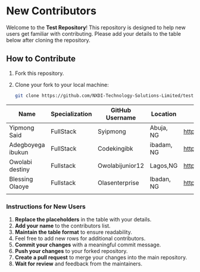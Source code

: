 # New Contributors

Welcome to the **Test Repository**! This repository is designed to help new users get familiar with contributing. Please add your details to the table below after cloning the repository.

## How to Contribute

1. Fork this repository.
2. Clone your fork to your local machine:

   ```bash
   git clone https://github.com/NXDI-Technology-Solutions-Limited/test.git
   ```
| Name              | Specialization | GitHub Username | Location   | Link                               |
| ----------------- | -------------- | --------------- | ---------- | ---------------------------------- |
| Yipmong Said      | FullStack      | Syipmong        | Abuja, NG  | <https://www.github.com/syipmong>  |
| Adegboyega ibukun | FullStack      | Codekingibk     | ibadam, NG | <https://github.com/Codekingibk>   |
| Owolabi destiny   | Fullstack      | Owolabijunior12 | Lagos,NG   | <https://github.com/Owolabijunior> |
| Blessing Olaoye   | Fullstack      | Olasenterprise  | Ibadan, NG | <https://github.com/OlasEnterprise>|
|  |  |  |  |  |

### Instructions for New Users

1. **Replace the placeholders** in the table with your details.
2. **Add your name** to the contributors list.
3. **Maintain the table format** to ensure readability.
4. Feel free to add new rows for additional contributors.
5. **Commit your changes** with a meaningful commit message.
6. **Push your changes** to your forked repository.
7. **Create a pull request** to merge your changes into the main repository.
8. **Wait for review** and feedback from the maintainers.
